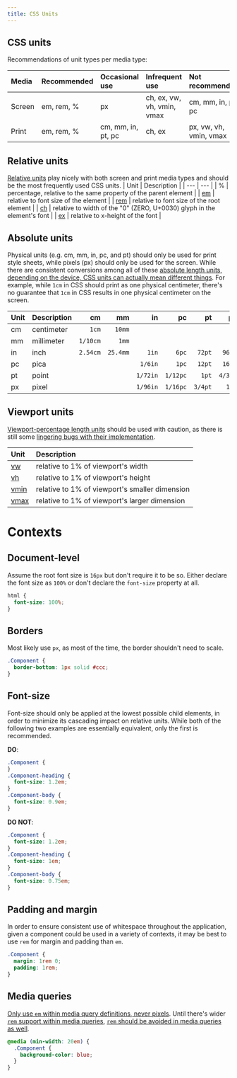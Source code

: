 ```yaml
---
title: CSS Units
---
```


## CSS units
Recommendations of unit types per media type:

| Media | Recommended | Occasional use | Infrequent use | Not recommended |
| :--- | :--- | :--- | :--- | :--- |
| Screen | em, rem, % | px | ch, ex, vw, vh, vmin, vmax | cm, mm, in, pt, pc |
| Print | em, rem, % | cm, mm, in, pt, pc | ch, ex | px, vw, vh, vmin, vmax |
## Relative units
[Relative units](http://www.w3.org/TR/css3-values/#font-relative-lengths)
play nicely with both screen and print media types and should be
the most frequently used CSS units.
| Unit | Description |
| --- | --- | 
| % | percentage, relative to the same property of the parent element |
| [em](http://www.w3.org/TR/css3-values/#em-unit) | relative to font size of the element |
| [rem](http://www.w3.org/TR/css3-values/#rem-unit) | relative to font size of the root element |
| [ch](http://www.w3.org/TR/css3-values/#ch-unit) | relative to width of the "0" (ZERO, U+0030) glyph in the element's font |
| [ex](http://www.w3.org/TR/css3-values/#ex-unit) | relative to x-height of the font |
## Absolute units
Physical units (e.g. cm, mm, in, pc, and pt)
should only be used for print style sheets,
while pixels (px) should only be used for the screen.
While there are consistent conversions among all of these
[absolute length units](http://www.w3.org/TR/css3-values/#absolute-lengths), [depending on the device, CSS units can actually mean different things](http://omnicognate.wordpress.com/2013/01/07/in-css-px-is-not-an-angular-measurement-and-it-is-not-non-linear/).
For example, while `1cm` in CSS should print as one physical centimeter,
there's no guarantee that `1cm` in CSS results in one physical centimeter
on the screen.

|Unit | Description | cm | mm | in | pc | pt | px|
|:--- | :--- | ---: | ---: | ---: | ---: | ---: | ---:|
|cm | centimeter | `1cm` | `10mm` | | | | |
|mm | millimeter | `1/10cm` | `1mm` | | | | |
|in | inch | `2.54cm` | `25.4mm` | `1in` | `6pc` | `72pt` | `96px`|
|pc | pica | | | `1/6in` | `1pc` | `12pt` | `16px`|
|pt | point | | | `1/72in` | `1/12pc` | `1pt` | `4/3px`|
|px | pixel | | | `1/96in` | `1/16pc` | `3/4pt` | `1px`|
## Viewport units

[Viewport-percentage length units](http://www.w3.org/TR/css3-values/#viewport-relative-lengths)
should be used with caution, as there is still some
[lingering bugs with their implementation](http://caniuse.com/#feat=viewport-units).

| Unit | Description |
| :--- | :--- | 
| [vw](http://www.w3.org/TR/css3-values/#vw-unit) | relative to 1% of viewport's width
| [vh](http://www.w3.org/TR/css3-values/#vh-unit) | relative to 1% of viewport's height
| [vmin](http://www.w3.org/TR/css3-values/#vmin-unit) | relative to 1% of viewport's smaller dimension
|[vmax](http://www.w3.org/TR/css3-values/#vmax-unit) | relative to 1% of viewport's larger dimension
# Contexts

## Document-level
Assume the root font size is `16px` but don't require it to be so. Either declare the font size as `100%` or don't declare the `font-size` property at all.

```css
html {
  font-size: 100%;
}
```

## Borders
Most likely use `px`, as most of the time, the border shouldn't need to scale.
```css
.Component {
  border-bottom: 1px solid #ccc;
}
```

## Font-size
Font-size should only be applied at the lowest possible child elements,
in order to minimize its cascading impact on relative units.
While both of the following two examples are essentially equivalent,
only the first is recommended.

**DO**:
```css
.Component {
}
.Component-heading {
  font-size: 1.2em;
}
.Component-body {
  font-size: 0.9em;
}
```
**DO NOT**:
```css
.Component {
  font-size: 1.2em;
}
.Component-heading {
  font-size: 1em;
}
.Component-body {
  font-size: 0.75em;
}
```

## Padding and margin
In order to ensure consistent use of whitespace throughout the application,
given a component could be used in a variety of contexts,
it may be best to use `rem` for margin and padding than `em`.

```css
.Component {
  margin: 1rem 0;
  padding: 1rem;
}
```

## Media queries
[Only use `em` within media query definitions, never pixels](http://blog.cloudfour.com/the-ems-have-it-proportional-media-queries-ftw/).
Until there's wider [`rem` support within media queries](http://fvsch.com/code/bugs/rem-mediaquery/),
[`rem` should be avoided in media queries as well](http://codeboxers.com/em-vs-px-vs-rem-in-media-queries/).

```css
@media (min-width: 20em) {
  .Component {
    background-color: blue;
  }
}
```

